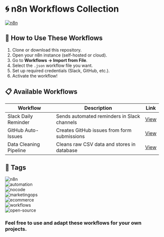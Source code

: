 # 🌀 n8n Workflows Collection  
[![n8n](https://img.shields.io/badge/Automation-n8n-blue)](https://n8n.io/) 

## 🚀 How to Use These Workflows
1. Clone or download this repository.  
2. Open your n8n instance (self-hosted or cloud).  
3. Go to **Workflows → Import from File**.  
4. Select the `.json` workflow file you want.  
5. Set up required credentials (Slack, GitHub, etc.).  
6. Activate the workflow!  

## 📋 Available Workflows
| Workflow | Description | Link |
|----------|-------------|------|
| Slack Daily Reminder | Sends automated reminders in Slack channels | [View](https://github.com/Muskansaraf/Muskansaraf-n8n-workflows--/tree/main/workflows/daily-slack-reminder) |
| GitHub Auto-Issues | Creates GitHub issues from form submissions | [View](./workflows/github-integration) |
| Data Cleaning Pipeline | Cleans raw CSV data and stores in database | [View](./workflows/data-cleaning) |

## 🔎 Tags  

![n8n](https://img.shields.io/badge/-n8n-blue)  
![automation](https://img.shields.io/badge/-automation-green)  
![nocode](https://img.shields.io/badge/-nocode-orange)  
![marketingops](https://img.shields.io/badge/-marketingops-purple)  
![ecommerce](https://img.shields.io/badge/-ecommerce-red)  
![workflows](https://img.shields.io/badge/-workflows-yellow)  
![open-source](https://img.shields.io/badge/-open--source-lightgrey)  

### Feel free to use and adapt these workflows for your own projects.  

